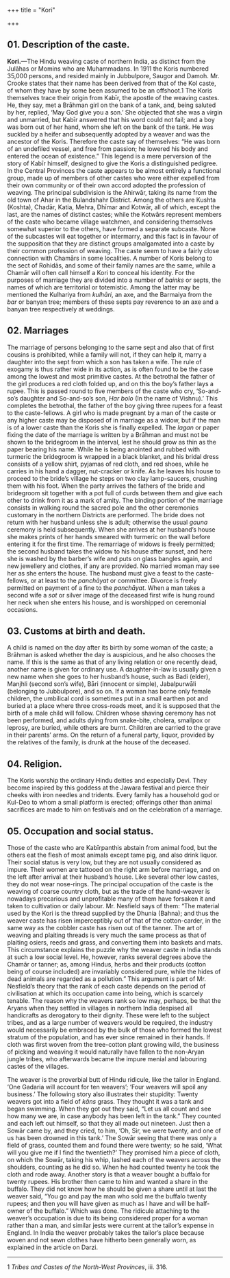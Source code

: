 +++
title = "Kori"

+++



## 01. Description of the caste.



**Kori.**—The Hindu weaving caste of northern India, as distinct from the Julāhas or Momins who are Muhammadans. In 1911 the Koris numbered 35,000 persons, and resided mainly in Jubbulpore, Saugor and Damoh. Mr. Crooke states that their name has been derived from that of the Kol caste, of whom they have by some been assumed to be an offshoot.1 The Koris themselves trace their origin from Kabīr, the apostle of the weaving castes. He, they say, met a Brāhman girl on the bank of a tank, and, being saluted by her, replied, ‘May God give you a son.’ She objected that she was a virgin and unmarried, but Kabīr answered that his word could not fail; and a boy was born out of her hand, whom she left on the bank of the tank. He was suckled by a heifer and subsequently adopted by a weaver and was the ancestor of the Koris. Therefore the caste say of themselves: “He was born of an undefiled vessel, and free from passion; he lowered his body and entered the ocean of existence.” This legend is a mere perversion of the story of Kabīr himself, designed to give the Koris a distinguished pedigree. In the Central Provinces the caste appears to be almost entirely a functional group, made up of members of other castes who were either expelled from their own community or of their own accord adopted the profession of weaving. The principal subdivision is the Ahirwār, taking its name from the old town of Ahar in the Bulandshahr District. Among the others are Kushta \(Koshta\), Chadār, Katia, Mehra, Dhīmar and Kotwār, all of which, except the last, are the names of distinct castes; while the Kotwārs represent members of the caste who became village watchmen, and considering themselves somewhat superior to the others, have formed a separate subcaste. None of the subcastes will eat together or intermarry, and this fact is in favour of the supposition that they are distinct groups amalgamated into a caste by their common profession of weaving. The caste seem to have a fairly close connection with Chamārs in some localities. A number of Koris belong to the sect of Rohidās, and some of their family names are the same, while a Chamār will often call himself a Kori to conceal his identity. For the purposes of marriage they are divided into a number of *bainks* or septs, the names of which are territorial or totemistic. Among the latter may be mentioned the Kulhariya from *kulhāri*, an axe, and the Barmaiya from the *bar* or banyan tree; members of these septs pay reverence to an axe and a banyan tree respectively at weddings.





## 02. Marriages



The marriage of persons belonging to the same sept and also that of first cousins is prohibited, while a family will not, if they can help it, marry a daughter into the sept from which a son has taken a wife. The rule of exogamy is thus rather wide in its action, as is often found to be the case among the lowest and most primitive castes. At the betrothal the father of the girl produces a red cloth folded up, and on this the boy’s father lays a rupee. This is passed round to five members of the caste who cry, ‘So-and-so’s daughter and So-and-so’s son, *Har bolo* \(In the name of Vishnu\).’ This completes the betrothal, the father of the boy giving three rupees for a feast to the caste-fellows. A girl who is made pregnant by a man of the caste or any higher caste may be disposed of in marriage as a widow, but if the man is of a lower caste than the Koris she is finally expelled. The *lagan* or paper fixing the date of the marriage is written by a Brāhman and must not be shown to the bridegroom in the interval, lest he should grow as thin as the paper bearing his name. While he is being anointed and rubbed with turmeric the bridegroom is wrapped in a black blanket, and his bridal dress consists of a yellow shirt, pyjamas of red cloth, and red shoes, while he carries in his hand a dagger, nut-cracker or knife. As he leaves his house to proceed to the bride’s village he steps on two clay lamp-saucers, crushing them with his foot. When the party arrives the fathers of the bride and bridegroom sit together with a pot full of curds between them and give each other to drink from it as a mark of amity. The binding portion of the marriage consists in walking round the sacred pole and the other ceremonies customary in the northern Districts are performed. The bride does not return with her husband unless she is adult; otherwise the usual *gauna* ceremony is held subsequently. When she arrives at her husband’s house she makes prints of her hands smeared with turmeric on the wall before entering it for the first time. The remarriage of widows is freely permitted; the second husband takes the widow to his house after sunset, and here she is washed by the barber’s wife and puts on glass bangles again, and new jewellery and clothes, if any are provided. No married woman may see her as she enters the house. The husband must give a feast to the caste-fellows, or at least to the *panchāyat* or committee. Divorce is freely permitted on payment of a fine to the *panchāyat*. When a man takes a second wife a *sot* or silver image of the deceased first wife is hung round her neck when she enters his house, and is worshipped on ceremonial occasions.





## 03. Customs at birth and death.



A child is named on the day after its birth by some woman of the caste; a Brāhman is asked whether the day is auspicious, and he also chooses the name. If this is the same as that of any living relation or one recently dead, another name is given for ordinary use. A daughter-in-law is usually given a new name when she goes to her husband’s house, such as Badi \(elder\), Manjhli \(second son’s wife\), Bāri \(innocent or simple\), Jabalpurwāli \(belonging to Jubbulpore\), and so on. If a woman has borne only female children, the umbilical cord is sometimes put in a small earthen pot and buried at a place where three cross-roads meet, and it is supposed that the birth of a male child will follow. Children whose shaving ceremony has not been performed, and adults dying from snake-bite, cholera, smallpox or leprosy, are buried, while others are burnt. Children are carried to the grave in their parents’ arms. On the return of a funeral party, liquor, provided by the relatives of the family, is drunk at the house of the deceased. 





## 04. Religion.



The Koris worship the ordinary Hindu deities and especially Devi. They become inspired by this goddess at the Jawara festival and pierce their cheeks with iron needles and tridents. Every family has a household god or Kul-Deo to whom a small platform is erected; offerings other than animal sacrifices are made to him on festivals and on the celebration of a marriage.





## 05. Occupation and social status.



Those of the caste who are Kabīrpanthis abstain from animal food, but the others eat the flesh of most animals except tame pig, and also drink liquor. Their social status is very low, but they are not usually considered as impure. Their women are tattooed on the right arm before marriage, and on the left after arrival at their husband’s house. Like several other low castes, they do not wear nose-rings. The principal occupation of the caste is the weaving of coarse country cloth, but as the trade of the hand-weaver is nowadays precarious and unprofitable many of them have forsaken it and taken to cultivation or daily labour. Mr. Nesfield says of them: “The material used by the Kori is the thread supplied by the Dhunia \(Bahna\); and thus the weaver caste has risen imperceptibly out of that of the cotton-carder, in the same way as the cobbler caste has risen out of the tanner. The art of weaving and plaiting threads is very much the same process as that of plaiting osiers, reeds and grass, and converting them into baskets and mats. This circumstance explains the puzzle why the weaver caste in India stands at such a low social level. He, however, ranks several degrees above the Chamār or tanner; as, among Hindus, herbs and their products \(cotton being of course included\) are invariably considered pure, while the hides of dead animals are regarded as a pollution.” This argument is part of Mr. Nesfield’s theory that the rank of each caste depends on the period of civilisation at which its occupation came into being, which is scarcely tenable. The reason why the weavers rank so low may, perhaps, be that the Aryans when they settled in villages in northern India despised all handicrafts as derogatory to their dignity. These were left to the subject tribes, and as a large number of weavers would be required, the industry would necessarily be embraced by the bulk of those who formed the lowest stratum of the population, and has ever since remained in their hands. If cloth was first woven from the tree-cotton plant growing wild, the business of picking and weaving it would naturally have fallen to the non-Aryan jungle tribes, who afterwards became the impure menial and labouring castes of the villages.

The weaver is the proverbial butt of Hindu ridicule, like the tailor in England. ‘One Gadaria will account for ten weavers’; ‘Four weavers will spoil any business.’ The following story also illustrates their stupidity: Twenty weavers got into a field of *kāns* grass. They thought it was a tank and began swimming. When they got out they said, “Let us all count and see how many we are, in case anybody has been left in the tank.” They counted and each left out himself, so that they all made out nineteen. Just then a Sowār came by, and they cried, to him, ‘Oh, Sir, we were twenty, and one of us has been drowned in this tank.’ The Sowār seeing that there was only a field of grass, counted them and found there were twenty; so he said, ‘What will you give me if I find the twentieth?’ They promised him a piece of cloth, on which the Sowār, taking his whip, lashed each of the weavers across the shoulders, counting as he did so. When he had counted twenty he took the cloth and rode away. Another story is that a weaver bought a buffalo for twenty rupees. His brother then came to him and wanted a share in the buffalo. They did not know how he should be given a share until at last the weaver said, “You go and pay the man who sold me the buffalo twenty rupees; and then you will have given as much as I have and will be half-owner of the buffalo.” Which was done. The ridicule attaching to the weaver’s occupation is due to its being considered proper for a woman rather than a man, and similar jests were current at the tailor’s expense in England. In India the weaver probably takes the tailor’s place because woven and not sewn clothes have hitherto been generally worn, as explained in the article on Darzi. 





* * *

1 *Tribes and Castes of the North-West Provinces*, iii. 316.




